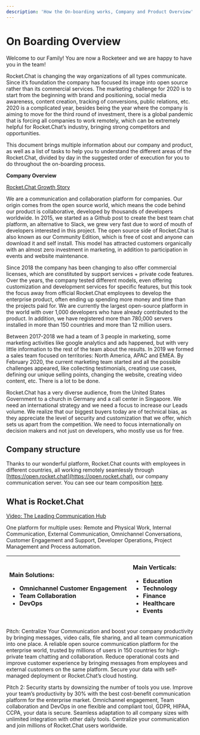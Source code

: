 ```yaml
---
description: 'How the On-boarding works, Company and Product Overview'
---
```


# On Boarding Overview

Welcome to our Family! You are now a Rocketeer and we are happy to have you in the team!

Rocket.Chat is changing the way organizations of all types communicate. Since it’s foundation the company has focused its image into open source rather than its commercial services. The marketing challenge for 2020 is to start from the beginning with brand and positioning, social media awareness, content creation, tracking of conversions, public relations, etc. 2020 is a complicated year, besides being the year where the company is aiming to move for the third round of investment, there is a global pandemic that is forcing all companies to work remotely, which can be extremely helpful for Rocket.Chat’s industry, bringing strong competitors and opportunities.

This document brings multiple information about our company and product, as well as a list of tasks to help you to understand the different areas of the Rocket.Chat, divided by day in the suggested order of execution for you to do throughout the on-boarding process.

**Company Overview**

[Rocket.Chat Growth Story](https://docs.google.com/document/d/1XeagblP34hsY6hSEMnzq4Z1AK6uAZzQNQjwpTEvR5cI/edit?usp=sharing)

We are a communication and collaboration platform for companies. Our origin comes from the open source world, which means the code behind our product is collaborative, developed by thousands of developers worldwide. In 2015, we started as a Github post to create the best team chat platform, an alternative to Slack, we grew very fast due to word of mouth of developers interested in this project. The open source side of Rocket.Chat is also known as our Community Edition, which is free of cost and anyone can download it and self install. This model has attracted customers organically with an almost zero investment in marketing, in addition to participation in events and website maintenance.

Since 2018 the company has been changing to also offer commercial licenses, which are constituted by support services + private code features. Over the years, the company tested different models, even offering customization and development services for specific features, but this took the focus away from official Rocket.Chat employees to develop the enterprise product, often ending up spending more money and time than the projects paid for. We are currently the largest open-source platform in the world with over 1,000 developers who have already contributed to the product. In addition, we have registered more than 780,000 servers installed in more than 150 countries and more than 12 million users.

Between 2017-2018 we had a team of 3 people in marketing, some marketing activities like google analytics and ads happened, but with very little information to the rest of the team about the results. In 2019 we formed a sales team focused on territories: North America, APAC and EMEA. By February 2020, the current marketing team started and all the possible challenges appeared, like collecting testimonials, creating use cases, defining our unique selling points, changing the website, creating video content, etc. There is a lot to be done.

Rocket.Chat has a very diverse audience, from the United States Government to a church in Germany and a call center in Singapore. We need an international strategy and we need a focus to increase our Leads volume. We realize that our biggest buyers today are of technical bias, as they appreciate the level of security and customization that we offer, which sets us apart from the competition. We need to focus internationally on decision makers and not just on developers, who mostly use us for free.

## **Company structure**

Thanks to our wonderful platform, Rocket.Chat counts with employees in different countries, all working remotely seamlessly through [https://open.rocket.chat](https://open.rocket.chat), our company communication server. You can see our team composition [here](https://rocket.chat/team).

## **What is Rocket.Chat**

[Video: The Leading Communication Hub ](https://www.youtube.com/watch?v=6fz3ddDYJYg&feature=emb_logo)

One platform for multiple uses: Remote and Physical Work, Internal Communication, External Communication, Omnichannel Conversations, Customer Engagement and Support, Developer Operations, Project Management and Process automation.

<table>
  <thead>
    <tr>
      <th style="text-align:left">
        <p><b>Main Solutions:</b>
        </p>
        <ul>
          <li>Omnichannel Customer Engagement</li>
          <li>Team Collaboration</li>
          <li>DevOps</li>
        </ul>
      </th>
      <th style="text-align:left">
        <p><b>Main Verticals:</b>
        </p>
        <ul>
          <li>Education</li>
          <li>Technology</li>
          <li>Finance</li>
          <li>Healthcare</li>
          <li>Events</li>
        </ul>
      </th>
    </tr>
  </thead>
  <tbody></tbody>
</table>

Pitch: Centralize Your Communication and boost your company productivity by bringing messages, video calls, file sharing, and all team communication into one place. A reliable open source communication platform for the enterprise world, trusted by millions of users in 150 countries for high-private team chatting and collaboration. Reduce operational costs and improve customer experience by bringing messages from employees and external customers on the same platform. Secure your data with self-managed deployment or Rocket.Chat’s cloud hosting.

Pitch 2: Security starts by downsizing the number of tools you use. Improve your team’s productivity by 30% with the best cost-benefit communication platform for the enterprise market. Omnichannel engagement, Team collaboration and DevOps in one flexible and compliant tool, GDPR, HIPAA, CCPA, your data is secure. Seamless adaptation to all company sizes with unlimited integration with other daily tools. Centralize your communication and join millions of Rocket.Chat users worldwide.


